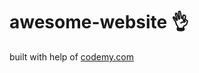 # awesome-website :ok_hand:                                              
built with help of <a href="http://johnelder.com/">codemy.com</a>

